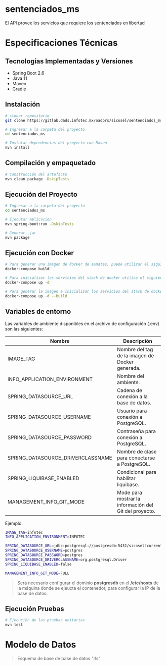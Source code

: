 # sentenciados_ms

El API provee los servicios que requiere los sentenciados en libertad

# Especificaciones Técnicas

## Tecnologías Implementadas y Versiones

- Spring Boot 2.6
- Java 11
- Maven
- Gradle

## Instalación

```bash
# clonar repositorio
git clone https://gitlab.dads.infotec.mx/oadprs/sicosel/sentenciados_ms.git

# Ingresar a la carpeta del proyecto
cd sentenciados_ms

# Instalar dependencias del proyecto con Maven
mvn install
```

## Compilación y empaquetado

```bash
# Construcción del artefacto
mvn clean package -DskipTests
```

## Ejecución del Proyecto

```bash
# Ingresar a la carpeta del proyecto
cd sentenciados_ms

# Ejecutar aplicacion
mvn spring-boot:run -DskipTests

# Generar .jar
mvn package
```

## Ejecución con Docker

```bash
# Para generar una imagen de docker de aamates, puede utilizar el siguiente comando:
docker-compose build

# Para inicializar los servicios del stack de docker utilice el siguiente comando:
docker-compose up -d

# Para generar la imagen e inicializar los servicios del stack de docker
docker-compose up -d --build

```

## Variables de entorno

Las variables de ambiente disponibles en el archivo de configuración (.env) son las siguientes:

| **Nombre**                        | **Descripción**                                        |
| --------------------------------- | ------------------------------------------------------ |
| IMAGE_TAG                         | Nombre del tag de la imagen de Docker generada.        |
| INFO_APPLICATION_ENVIRONMENT      | Nombre del ambiente.                                   |
| SPRING_DATASOURCE_URL             | Cadena de conexión a la base de datos.                 |
| SPRING_DATASOURCE_USERNAME        | Usuario para conexión a PostgreSQL.                    |
| SPRING_DATASOURCE_PASSWORD        | Contraseña para conexión a PostgreSQL.                 |
| SPRING_DATASOURCE_DRIVERCLASSNAME | Nombre de clase para conectarse a PostgreSQL.          |
| SPRING_LIQUIBASE_ENABLED          | Condicional para habilitar liquibase.                  |
| MANAGEMENT_INFO_GIT_MODE          | Mode para mostrar la información del Git del proyecto. |

Ejemplo:

```bash
IMAGE_TAG=infotec
INFO_APPLICATION_ENVIRONMENT=INFOTEC

SPRING_DATASOURCE_URL=jdbc:postgresql://postgresdb:5432/sicosel?currentSchema=rls
SPRING_DATASOURCE_USERNAME=postgres
SPRING_DATASOURCE_PASSWORD=postgres
SPRING_DATASOURCE_DRIVERCLASSNAME=org.postgresql.Driver
SPRING_LIQUIBASE_ENABLED=false

MANAGEMENT_INFO_GIT_MODE=FULL
```

> Será necesario configurar el dominio **postgresdb** en el **/etc/hosts** de la máquina donde se ejeucta el contenedor, para configurar la IP de la base de datos.

## Ejecución Pruebas

```bash
# Ejecución de las pruebas unitarias
mvn test
```

# Modelo de Datos

> Esquema de base de base de datos  "rls"
